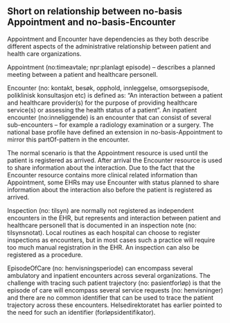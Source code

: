 ## Short on relationship between no-basis Appointment and no-basis-Encounter
<p>Appointment and Encounter have dependencies as they both describe different aspects of the administrative relationship between patient and health care organizations.</p>
<p>Appointment (no:timeavtale; npr:planlagt episode) – describes a planned meeting between a patient and healthcare personell.</p> 
<p>Encounter (no: kontakt, besøk, opphold, innleggelse, omsorgsepisode, poliklinisk konsultasjon etc) is defined as: “An interaction between
 a patient and healthcare provider(s) for the purpose of providing healthcare service(s) or assessing the health status of a patient”. An inpatient encounter (no:inneliggende) 
is an encounter that can consist of several sub-encounters – for example a radiology examination or a surgery. The national base profile have defined an extension in 
no-basis-Appointment to mirror this partOf-pattern in the encounter.</p>  
<p>The normal scenario is that the Appointment resource is used until the patient is registered as arrived. After arrival the Encounter resource is used to share information 
about the interaction. Due to the fact that the Encounter resource contains more clinical related information than Appointment, some EHRs may use Encounter with status planned 
to share information about the interaction also before the patient is registered as arrived.</p> 
<p>Inspection (no: tilsyn) are normally not registered as independent encounters in the EHR, but represents and interaction between patient and healthcare personell that 
is documented in an inspection note (no: tilsynsnotat). Local routines as each hospital can choose to register inspections as encounters, but in most cases such a practice 
will require too much manual registration in the EHR. An inspection can also be registered as a procedure.</p>   
<p>EpisodeOfCare (no: henvisningsperiode) can encompass several ambulatory and inpatient encounters across several organizations. The challenge with tracing such 
patient trajectory (no: pasientforløp) is that the episode of care will encompass several service requests (no: henvisninger) and there are no common identifier that 
can be used to trace the patient trajectory across these encounters. Helsedirektoratet has earlier pointed to the need for such an identifier (forløpsidentifikator).</p>
